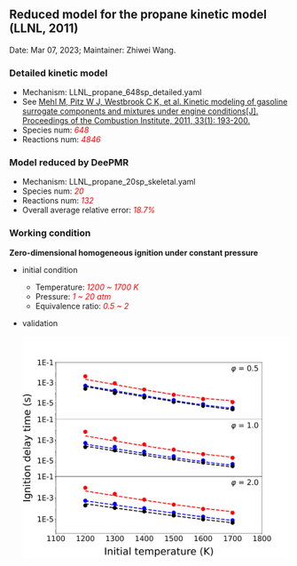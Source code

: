 ## Reduced model for the propane kinetic model (LLNL, 2011) 

Date: Mar 07, 2023; Maintainer: Zhiwei Wang.

### Detailed kinetic model 

- Mechanism: LLNL_propane_648sp_detailed.yaml
- See [Mehl M, Pitz W J, Westbrook C K, et al. Kinetic modeling of gasoline surrogate components and mixtures under engine conditions[J]. Proceedings of the Combustion Institute, 2011, 33(1): 193-200.](https://www.sciencedirect.com/science/article/pii/S1540748910000787?casa_token=OIW80_QsZB0AAAAA:I0alvoVky-3dZOqIFU-JCajEKagglHgnYbzjuKiXiD3ixFN7VeriIBfb_scKyTQzN2N_26UyQIk)
- Species num: *<font color=red>648</font>*
- Reactions num: *<font color=red>4846</font>*

### Model reduced by DeePMR

- Mechanism: LLNL_propane_20sp_skeletal.yaml
- Species num: *<font color=red>20</font>*
- Reactions num: *<font color=red>132</font>*
- Overall average relative error: *<font color=red>18.7%</font>*

### Working condition

**Zero-dimensional homogeneous ignition under constant pressure**

- initial condition
    - Temperature: *<font color=red>1200 ~ 1700 K</font>*
    - Pressure: *<font color=red>1 ~ 20 atm</font>*
    - Equivalence ratio: *<font color=red>0.5 ~ 2</font>*
- validation
    
    ![IDT](validation/IDT.png)